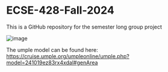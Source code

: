 # ECSE-428-Fall-2024
This is a GitHub repository for the semester long group project


![image](https://github.com/user-attachments/assets/bcbcbb06-c586-4512-8998-e3e4d6fd28ef)

The umple model can be found here: https://cruise.umple.org/umpleonline/umple.php?model=241019ez83rx4xdal#genArea
